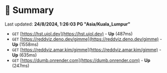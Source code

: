 # 📖 Summary
Last updated: **24/8/2024, 1:26:03 PG "Asia/Kuala_Lumpur"**

- `GET` [https://hst.ujol.dev](https://hst.ujol.dev) - **Up** (487ms)
- `GET` [https://reddviz.deno.dev/gimme](https://reddviz.deno.dev/gimme) - **Up** (1558ms)
- `GET` [https://reddviz.amar.kim/gimme](https://reddviz.amar.kim/gimme) - **Up** (635ms)
- `GET` [https://dumb.onrender.com](https://dumb.onrender.com) - **Up** (247ms)
